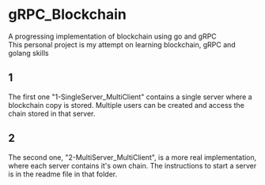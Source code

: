 # gRPC_Blockchain
A progressing implementation of blockchain using go and gRPC \
This personal project is my attempt on learning blockchain, gRPC and golang skills

## 1
The first one "1-SingleServer_MultiClient" contains a single server where a blockchain copy is stored. Multiple users can be created and access the chain stored in that server.

## 2
The second one, "2-MultiServer_MultiClient", is a more real implementation, where each server contains it's own chain. The instructions to start a server is in the readme file in that folder.
